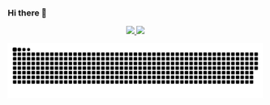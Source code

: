 ### Hi there 👋

<div align="center">
  <a href="https://github.com/jvwill">
  <img height="180em" src="https://github-readme-stats.vercel.app/api?username=jvwill&show_icons=true&theme=dark&include_all_commits=true&count_private=true"/>
  <img height="180em" src="https://github-readme-stats.vercel.app/api/top-langs/?username=jvwill&layout=compact&langs_count=7&theme=dark"/>
</div>
  
![Snake animation](https://github.com/jvwill/jvwill/blob/output/github-contribution-grid-snake.svg)
